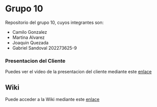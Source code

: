 # Grupo 10

Repositorio del grupo 10, cuyos integrantes son:

* Camilo Gonzalez
* Martina Alvarez
* Joaquin Quezada
* Gabriel Sandoval 202273625-9

### Presentacion del Cliente

Puedes ver el video de la presentacion del cliente mediante este [enlace]()

## Wiki

Puede acceder a la Wiki mediante este [enlace](https://github.com/Shoripann/GRUPO10-2025-PROYINF/wiki#grupo-10)
